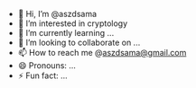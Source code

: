 - 👋 Hi, I’m @aszdsama
- 👀 I’m interested in cryptology 
- 🌱 I’m currently learning ...
- 💞️ I’m looking to collaborate on ...
- 📫 How to reach me @aszdsama@gmail.com
- 😄 Pronouns: ...
- ⚡ Fun fact: ...

<!---
aszdsama/aszdsama is a ✨ special ✨ repository because its `README.md` (this file) appears on your GitHub profile.
You can click the Preview link to take a look at your changes.
--->
